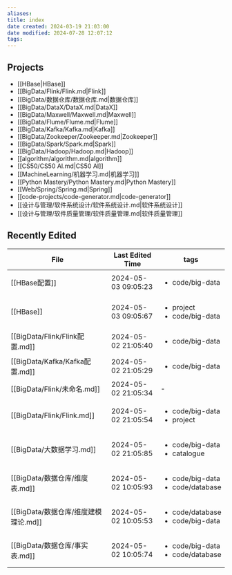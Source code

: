 ```yaml
---
aliases: 
title: index
date created: 2024-03-19 21:03:00
date modified: 2024-07-28 12:07:12
tags: 
---
```

## Projects
- [[HBase|HBase]]
- [[BigData/Flink/Flink.md|Flink]]
- [[BigData/数据仓库/数据仓库.md|数据仓库]]
- [[BigData/DataX/DataX.md|DataX]]
- [[BigData/Maxwell/Maxwell.md|Maxwell]]
- [[BigData/Flume/Flume.md|Flume]]
- [[BigData/Kafka/Kafka.md|Kafka]]
- [[BigData/Zookeeper/Zookeeper.md|Zookeeper]]
- [[BigData/Spark/Spark.md|Spark]]
- [[BigData/Hadoop/Hadoop.md|Hadoop]]
- [[algorithm/algorithm.md|algorithm]]
- [[CS50/CS50 AI.md|CS50 AI]]
- [[MachineLearning/机器学习.md|机器学习]]
- [[Python Mastery/Python Mastery.md|Python Mastery]]
- [[Web/Spring/Spring.md|Spring]]
- [[code-projects/code-generator.md|code-generator]]
- [[设计与管理/软件系统设计/软件系统设计.md|软件系统设计]]
- [[设计与管理/软件质量管理/软件质量管理.md|软件质量管理]]
## Recently Edited
| File                         | Last Edited Time    | tags                                                  |
| ---------------------------- | ------------------- | ----------------------------------------------------- |
| [[HBase配置]]   | 2024-05-03 09:05:23 | <ul><li>code/big-data</li></ul>                       |
| [[HBase]]     | 2024-05-03 09:05:67 | <ul><li>project</li><li>code/big-data</li></ul>       |
| [[BigData/Flink/Flink配置.md]] | 2024-05-02 21:05:40 | <ul><li>code/big-data</li></ul>                       |
| [[BigData/Kafka/Kafka配置.md]] | 2024-05-02 21:05:29 | <ul><li>code/big-data</li></ul>                       |
| [[BigData/Flink/未命名.md]]     | 2024-05-02 21:05:34 | \-                                                    |
| [[BigData/Flink/Flink.md]]   | 2024-05-02 21:05:54 | <ul><li>code/big-data</li><li>project</li></ul>       |
| [[BigData/大数据学习.md]]         | 2024-05-02 21:05:85 | <ul><li>code/big-data</li><li>catalogue</li></ul>     |
| [[BigData/数据仓库/维度表.md]]      | 2024-05-02 10:05:93 | <ul><li>code/big-data</li><li>code/database</li></ul> |
| [[BigData/数据仓库/维度建模理论.md]]   | 2024-05-02 10:05:53 | <ul><li>code/database</li><li>code/big-data</li></ul> |
| [[BigData/数据仓库/事实表.md]]      | 2024-05-02 10:05:74 | <ul><li>code/big-data</li><li>code/database</li></ul> |
